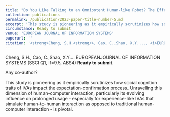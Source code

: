 ```yaml
---
title: "Do You Like Talking to an Omnipotent Human-like Robot? The Effect of High Anthropomorphism in Intelligent Virtual Assistants on Consumer Confirmation."
collection: publications
permalink: /publication/2023-paper-title-number-5.md
excerpt: 'This study is pioneering as it empirically scrutinizes how social cognition traits of IVAs impact the expectation-confirmation process. Unravelling this dimension of human-computer interaction, particularly its evolving influence on prolonged usage - especially for experience-like IVAs that simulate human-to-human interaction as opposed to traditional human-computer interaction - is pivotal.'
circumstance: Ready to submit
venue: 'EUROPEAN JOURNAL OF INFORMATION SYSTEMS'
paperurl: ''
citation: '<strong>Cheng, S.H.<strong/>, Cao, C.,Shao, X.Y...., <i>EUROPEANJOURNAL OF INFORMATION SYSTEMS (SSCI Q1, If=9.5, ABS4)<i/>, Ready to submit.'
---
```


Cheng, S.H., Cao, C.,Shao, X.Y.... EUROPEANJOURNAL OF INFORMATION SYSTEMS (SSCI Q1, If=9.5, ABS4) **Ready to submit**.

Any co-author?

This study is pioneering as it empirically scrutinizes how social cognition traits of IVAs impact the expectation-confirmation process. Unravelling this dimension of human-computer interaction, particularly its evolving influence on prolonged usage - especially for experience-like IVAs that simulate human-to-human interaction as opposed to traditional human-computer interaction - is pivotal.

